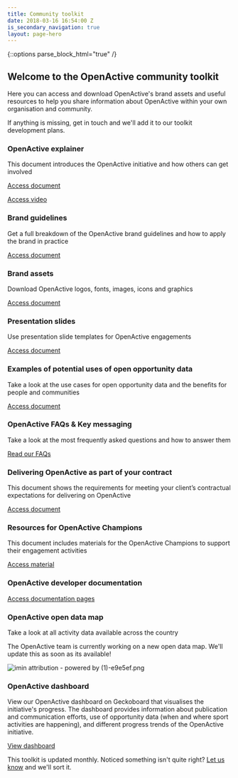 ```yaml
---
title: Community toolkit
date: 2018-03-16 16:54:00 Z
is_secondary_navigation: true
layout: page-hero
---
```


{::options parse_block_html="true" /}
<article class="title-row">
<h2 class="sub-heading-two"></h2>
<div class="one">

<!--  ---------------->
<!-- YOUR CONTENT  GOES IN THIS CONTAINER -->
<!--  ---------------->

## Welcome to the OpenActive community toolkit

Here you can access and download OpenActive's brand assets and useful resources to help you share information about OpenActive within your own organisation and community.

If anything is missing,  get in touch and we'll add it to our toolkit development plans.

### OpenActive explainer

This document introduces the OpenActive initiative and how others can get involved

[Access document](https://docs.google.com/document/d/1RmEJajN6lVB0LE8fRK18feEtYv0zpIyhO5jY_uZEJiw/edit?usp=sharing)

[Access video](https://www.youtube.com/embed/a2FdmspmCNk?showinfo=0&rel=0&enablejsapi=1)

### Brand guidelines

Get a full breakdown of the OpenActive brand guidelines and how to apply the brand in practice

[Access document](https://drive.google.com/open?id=1_COAOuPL9rU8VLsi6b3sZN_h14awfuRC)

### Brand assets

Download OpenActive logos, fonts, images, icons and graphics

[Access document](https://drive.google.com/open?id=1Woby9QTNWh6Db6cZ0iWkskkfAVrKmn4Z)

### Presentation slides

Use presentation slide templates for OpenActive engagements

[Access document](https://docs.google.com/presentation/d/1gOD69w1cWFZQHDhc34eeEhUtyDhYsdKrB785mbab8E0/edit?usp=sharing)

### Examples of potential uses of open opportunity data

Take a look at the use cases for open opportunity data and the benefits for people and communities

[Access document](https://drive.google.com/open?id=1BMb14UdshrX5EU4JQFj5nF2X9s8O-KPFRSz5a6sWBag)

### OpenActive FAQs & Key messaging

Take a look at the most frequently asked questions and how to answer them

[Read our FAQs](http://openactive.io/faqs.html)

### Delivering OpenActive as part of your contract

This document shows the requirements for meeting your client’s contractual expectations for delivering on OpenActive

[Access document](https://docs.google.com/document/d/1jThOY_Ryj8FNztySqI_4sdHO8Hz2GHxs8qsXdooV8A0/edit#heading=h.bvhkznw9lj0)

### Resources for OpenActive Champions

This document includes materials for the OpenActive Champions to support their engagement activities

[Access material](https://drive.google.com/drive/folders/16ogmDey_6Dib6zvRot1J1hdTMjJ0XvZ9)

### OpenActive developer documentation

[Access documentation pages](https://openactive.io/developer/)

### OpenActive open data map

Take a look at all activity data available across the country

The OpenActive team is currently working on a new open data map. We'll update this as soon as its available!

![imin attribution - powered by (1)-e9e5ef.png](/uploads/imin%20attribution%20-%20powered%20by%20(1)-e9e5ef.png)

### OpenActive dashboard

View our OpenActive dashboard on Geckoboard that visualises the initiative's progress. The dashboard provides information about publication and communication efforts, use of opportunity data (when and where sport activities are happening), and different progress trends of the OpenActive initiative.

[View dashboard](https://share.geckoboard.com/dashboards/DTZRCARKEXHZGUVC)

This toolkit is updated monthly. Noticed something isn't quite right? [Let us know](Maito:hello@openactive.io) and we'll sort it.

</div>
</article>